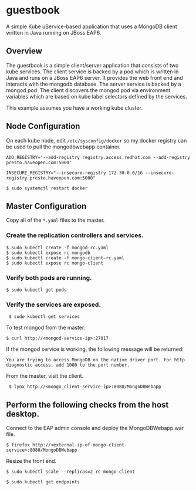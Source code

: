 # guestbook
A simple Kube uService-based application that uses a MongoDB client written in Java running on JBoss EAP6.

## Overview
The guestbook is a simple client/server application that consists of two kube
services. The client service is backed by a pod which is written in Java
and runs on a JBoss EAP6 server. It provides the web front end and interacts
with the mongodb database.  The server service is backed by a mongod pod.  The
client discovers the mongod pod via environment variables which are based on
kube label selectors defined by the services.

This example assumes you have a working kube cluster.

## Node Configuration
On each kube node, edit `/etc/sysconfig/docker` so my docker registry can be used to pull the mongodbwebapp container.

`ADD_REGISTRY='--add-registry registry.access.redhat.com --add-registry presto.haveopen.com:5000'`

`INSECURE_REGISTRY="--insecure-registry 172.30.0.0/16 --insecure-registry presto.haveopen.com:5000"`

`$ sudo systemctl restart docker`

## Master Configuration
Copy all of the `*.yaml` files to the master.

### Create the replication controllers and services.
    $ sudo kubectl create -f mongod-rc.yaml
    $ sudo kubectl expose rc mongodb
    $ sudo kubectl create -f mongo-client-rc.yaml
    $ sudo kubectl expose rc mongo-client

### Verify both pods are running.
`$ sudo kubectl get pods`

### Verify the services are exposed.
` $ sudo kubectl get services`

To test mongod from the master:

    $ curl http://<mongod-service-ip>:27017

If the mongod service is working, the following message will be returned:

    You are trying to access MongoDB on the native driver port. For http 
    diagnostic access, add 1000 to the port number.

From the master, visit the client.

     $ lynx http://<mongo_client-service-ip>:8080/MongoDBWebapp

## Perform the following checks from the host desktop.
Connect to the EAP admin console and deploy the MongoDBWebapp.war file.

    $ firefox http://<external-ip-of-mongo-client-service>:8080/MongoDBWebapp

Resize the front end.

    $ sudo kubectl scale --replicas=2 rc mongo-client

    $ sudo kubectl get endpoints
